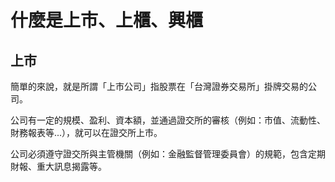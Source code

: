 # 什麼是上市、上櫃、興櫃

## 上市

簡單的來說，就是所謂「上市公司」指股票在「台灣證券交易所」掛牌交易的公司。

公司有一定的規模、盈利、資本額，並通過證交所的審核（例如：市值、流動性、財務報表等...），就可以在證交所上市。

公司必須遵守證交所與主管機關（例如：金融監督管理委員會）的規範，包含定期財報、重大訊息揭露等。
